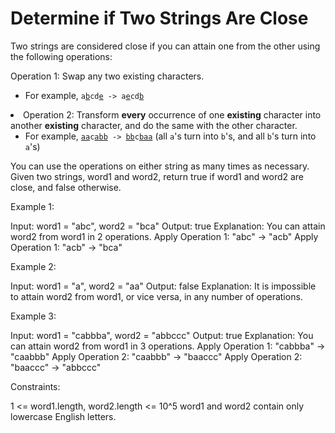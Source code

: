 # Determine if Two Strings Are Close

Two strings are considered close if you can attain one from the other using the following operations:

Operation 1: Swap any two existing characters.
<ul>
 <li>For example, <code>a<u>b</u>cd<u>e</u> -&gt; a<u>e</u>cd<u>b</u></code></li>
</ul>
</li>
<li>Operation 2: Transform <strong>every</strong> occurrence of one <strong>existing</strong> character into another <strong>existing</strong> character, and do the same with the other character.
<ul>
 <li>For example, <code><u>aa</u>c<u>abb</u> -&gt; <u>bb</u>c<u>baa</u></code> (all <code>a</code>&#39;s turn into <code>b</code>&#39;s, and all <code>b</code>&#39;s turn into <code>a</code>&#39;s)</li>
</ul>
</li>

You can use the operations on either string as many times as necessary.
Given two strings, word1 and word2, return true if word1 and word2 are close, and false otherwise.

Example 1:

Input: word1 = "abc", word2 = "bca"
Output: true
Explanation: You can attain word2 from word1 in 2 operations.
Apply Operation 1: "abc" -> "acb"
Apply Operation 1: "acb" -> "bca"

Example 2:

Input: word1 = "a", word2 = "aa"
Output: false
Explanation: It is impossible to attain word2 from word1, or vice versa, in any number of operations.

Example 3:

Input: word1 = "cabbba", word2 = "abbccc"
Output: true
Explanation: You can attain word2 from word1 in 3 operations.
Apply Operation 1: "cabbba" -> "caabbb"
Apply Operation 2: "caabbb" -> "baaccc"
Apply Operation 2: "baaccc" -> "abbccc"

Constraints:

1 <= word1.length, word2.length <= 10^5
word1 and word2 contain only lowercase English letters.
